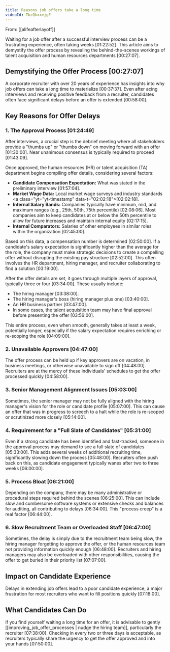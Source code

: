 ```yaml
---
title: Reasons job offers take a long time
videoId: TbzQkxxejgE
---
```


From: [[alifeafterlayoff]] <br/> 

Waiting for a job offer after a successful interview process can be a frustrating experience, often taking weeks <a class="yt-timestamp" data-t="01:22:52">[01:22:52]</a>. This article aims to demystify the offer process by revealing the behind-the-scenes workings of talent acquisition and human resources departments <a class="yt-timestamp" data-t="00:27:07">[00:27:07]</a>.

## Demystifying the Offer Process <a class="yt-timestamp" data-t="00:27:07">[00:27:07]</a>

A corporate recruiter with over 20 years of experience has insights into why job offers can take a long time to materialize <a class="yt-timestamp" data-t="00:37:37">[00:37:37]</a>. Even after acing interviews and receiving positive feedback from a recruiter, candidates often face significant delays before an offer is extended <a class="yt-timestamp" data-t="00:58:00">[00:58:00]</a>.

## Key Reasons for Offer Delays

### 1. The Approval Process <a class="yt-timestamp" data-t="01:24:49">[01:24:49]</a>

After interviews, a crucial step is the debrief meeting where all stakeholders provide a "thumbs up" or "thumbs down" on moving forward with an offer <a class="yt-timestamp" data-t="01:30:00">[01:30:00]</a>. Near unanimous consensus is typically required to proceed <a class="yt-timestamp" data-t="01:43:09">[01:43:09]</a>.

Once approved, the human resources (HR) or talent acquisition (TA) department begins compiling offer details, considering several factors:

*   **Candidate Compensation Expectation:** What was stated in the preliminary interview <a class="yt-timestamp" data-t="01:57:04">[01:57:04]</a>.
*   **Market Wage Data:** Local market wage surveys and industry standards <a class="yt="yt-timestamp" data-t="02:02:18">[02:02:18]</a>.
*   **Internal Salary Bands:** Companies typically have minimum, mid, and maximum ranges (e.g., 25th, 50th, 75th percentile) <a class="yt-timestamp" data-t="02:08:06">[02:08:06]</a>. Most companies aim to keep candidates at or below the 50th percentile to allow for future increases and maintain internal equity <a class="yt-timestamp" data-t="02:17:15">[02:17:15]</a>.
*   **Internal Comparators:** Salaries of other employees in similar roles within the organization <a class="yt-timestamp" data-t="02:45:00">[02:45:00]</a>.

Based on this data, a compensation number is determined <a class="yt-timestamp" data-t="02:50:00">[02:50:00]</a>. If a candidate's salary expectation is significantly higher than the average for the role, the company must make strategic decisions to create a compelling offer without disrupting the existing pay structure <a class="yt-timestamp" data-t="02:52:00">[02:52:00]</a>. This often involves the HR department, hiring manager, and recruiter collaborating to find a solution <a class="yt-timestamp" data-t="03:19:00">[03:19:00]</a>.

After the offer details are set, it goes through multiple layers of approval, typically three or four <a class="yt-timestamp" data-t="03:34:00">[03:34:00]</a>. These usually include:
*   The hiring manager <a class="yt-timestamp" data-t="03:38:00">[03:38:00]</a>.
*   The hiring manager's boss (hiring manager plus one) <a class="yt-timestamp" data-t="03:40:00">[03:40:00]</a>.
*   An HR business partner <a class="yt-timestamp" data-t="03:47:00">[03:47:00]</a>.
*   In some cases, the talent acquisition team may have final approval before presenting the offer <a class="yt-timestamp" data-t="03:56:00">[03:56:00]</a>.

This entire process, even when smooth, generally takes at least a week, potentially longer, especially if the salary expectation requires enriching or re-scoping the role <a class="yt-timestamp" data-t="04:09:00">[04:09:00]</a>.

### 2. Unavailable Approvers <a class="yt-timestamp" data-t="04:47:00">[04:47:00]</a>

The offer process can be held up if key approvers are on vacation, in business meetings, or otherwise unavailable to sign off <a class="yt-timestamp" data-t="04:48:00">[04:48:00]</a>. Recruiters are at the mercy of these individuals' schedules to get the offer processed quickly <a class="yt-timestamp" data-t="04:58:00">[04:58:00]</a>.

### 3. Senior Management Alignment Issues <a class="yt-timestamp" data-t="05:03:00">[05:03:00]</a>

Sometimes, the senior manager may not be fully aligned with the hiring manager's vision for the role or candidate profile <a class="yt-timestamp" data-t="05:07:00">[05:07:00]</a>. This can cause an offer that was in progress to screech to a halt while the role is re-scoped or scrutinized more closely <a class="yt-timestamp" data-t="05:14:00">[05:14:00]</a>.

### 4. Requirement for a "Full Slate of Candidates" <a class="yt-timestamp" data-t="05:31:00">[05:31:00]</a>

Even if a strong candidate has been identified and fast-tracked, someone in the approval process may demand to see a full slate of candidates <a class="yt-timestamp" data-t="05:33:00">[05:33:00]</a>. This adds several weeks of additional recruiting time, significantly slowing down the process <a class="yt-timestamp" data-t="05:48:00">[05:48:00]</a>. Recruiters often push back on this, as candidate engagement typically wanes after two to three weeks <a class="yt-timestamp" data-t="06:00:00">[06:00:00]</a>.

### 5. Process Bloat <a class="yt-timestamp" data-t="06:21:00">[06:21:00]</a>

Depending on the company, there may be many administrative or procedural steps required behind the scenes <a class="yt-timestamp" data-t="06:25:00">[06:25:00]</a>. This can include slow and cumbersome software systems or extensive checks and balances for auditing, all contributing to delays <a class="yt-timestamp" data-t="06:34:00">[06:34:00]</a>. This "process creep" is a real factor <a class="yt-timestamp" data-t="06:44:00">[06:44:00]</a>.

### 6. Slow Recruitment Team or Overloaded Staff <a class="yt-timestamp" data-t="06:47:00">[06:47:00]</a>

Sometimes, the delay is simply due to the recruitment team being slow, the hiring manager forgetting to approve the offer, or the human resources team not providing information quickly enough <a class="yt-timestamp" data-t="06:48:00">[06:48:00]</a>. Recruiters and hiring managers may also be overloaded with other responsibilities, causing the offer to get buried in their priority list <a class="yt-timestamp" data-t="07:07:00">[07:07:00]</a>.

## Impact on Candidate Experience

Delays in extending job offers lead to a poor candidate experience, a major frustration for most recruiters who want to fill positions quickly <a class="yt-timestamp" data-t="07:18:00">[07:18:00]</a>.

## What Candidates Can Do

If you find yourself waiting a long time for an offer, it is advisable to gently [[improving_job_offer_processes | nudge the hiring team]], particularly the recruiter <a class="yt-timestamp" data-t="07:38:00">[07:38:00]</a>. Checking in every two or three days is acceptable, as recruiters typically share the urgency to get the offer approved and into your hands <a class="yt-timestamp" data-t="07:50:00">[07:50:00]</a>.